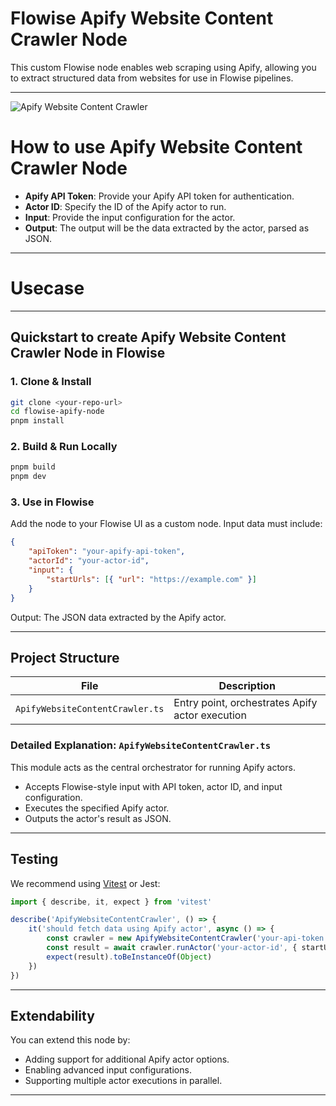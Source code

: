# Flowise Apify Website Content Crawler Node

This custom Flowise node enables web scraping using Apify, allowing you to extract structured data from websites for use in Flowise pipelines.

---

![Apify Website Content Crawler](apify-symbol-transparent.svg)

# How to use Apify Website Content Crawler Node

-   **Apify API Token**: Provide your Apify API token for authentication.
-   **Actor ID**: Specify the ID of the Apify actor to run.
-   **Input**: Provide the input configuration for the actor.
-   **Output**: The output will be the data extracted by the actor, parsed as JSON.

---

# Usecase

---

## Quickstart to create Apify Website Content Crawler Node in Flowise

### 1. Clone & Install

```bash
git clone <your-repo-url>
cd flowise-apify-node
pnpm install
```

### 2. Build & Run Locally

```bash
pnpm build
pnpm dev
```

### 3. Use in Flowise

Add the node to your Flowise UI as a custom node. Input data must include:

```json
{
    "apiToken": "your-apify-api-token",
    "actorId": "your-actor-id",
    "input": {
        "startUrls": [{ "url": "https://example.com" }]
    }
}
```

Output: The JSON data extracted by the Apify actor.

---

## Project Structure

| File                            | Description                                     |
| ------------------------------- | ----------------------------------------------- |
| `ApifyWebsiteContentCrawler.ts` | Entry point, orchestrates Apify actor execution |

### Detailed Explanation: `ApifyWebsiteContentCrawler.ts`

This module acts as the central orchestrator for running Apify actors.

-   Accepts Flowise-style input with API token, actor ID, and input configuration.
-   Executes the specified Apify actor.
-   Outputs the actor's result as JSON.

---

## Testing

We recommend using [Vitest](https://vitest.dev/) or Jest:

```ts
import { describe, it, expect } from 'vitest'

describe('ApifyWebsiteContentCrawler', () => {
    it('should fetch data using Apify actor', async () => {
        const crawler = new ApifyWebsiteContentCrawler('your-api-token')
        const result = await crawler.runActor('your-actor-id', { startUrls: [{ url: 'https://example.com' }] })
        expect(result).toBeInstanceOf(Object)
    })
})
```

---

## Extendability

You can extend this node by:

-   Adding support for additional Apify actor options.
-   Enabling advanced input configurations.
-   Supporting multiple actor executions in parallel.

---
